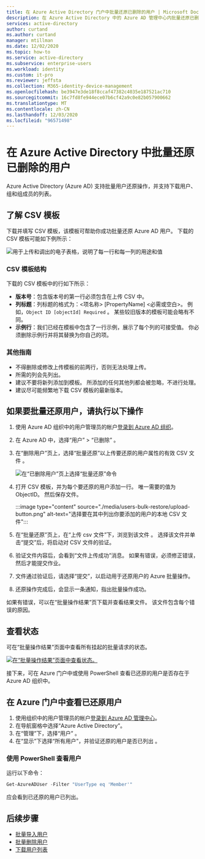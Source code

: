 ```yaml
---
title: 在 Azure Active Directory 门户中批量还原已删除的用户 | Microsoft Docs
description: 在 Azure Active Directory 中的 Azure AD 管理中心内批量还原已删除的用户
services: active-directory
author: curtand
ms.author: curtand
manager: mtillman
ms.date: 12/02/2020
ms.topic: how-to
ms.service: active-directory
ms.subservice: enterprise-users
ms.workload: identity
ms.custom: it-pro
ms.reviewer: jeffsta
ms.collection: M365-identity-device-management
ms.openlocfilehash: be3947e3de18f8ccaf47382c4035e187521ac710
ms.sourcegitcommit: 16c7fd8fe944ece07b6cf42a9c0e82b057900662
ms.translationtype: MT
ms.contentlocale: zh-CN
ms.lasthandoff: 12/03/2020
ms.locfileid: "96571498"
---
```

# <a name="bulk-restore-deleted-users-in-azure-active-directory"></a>在 Azure Active Directory 中批量还原已删除的用户

Azure Active Directory (Azure AD) 支持批量用户还原操作，并支持下载用户、组和组成员的列表。

## <a name="understand-the-csv-template"></a>了解 CSV 模板

下载并填写 CSV 模板，该模板可帮助你成功批量还原 Azure AD 用户。 下载的 CSV 模板可能如下例所示：

![用于上传和调出的电子表格，说明了每一行和每一列的用途和值](./media/users-bulk-restore/understand-template.png)

### <a name="csv-template-structure"></a>CSV 模板结构

下载的 CSV 模板中的行如下所示：

- **版本号**：包含版本号的第一行必须包含在上传 CSV 中。
- **列标题**：列标题的格式为：&lt;项名称&gt; [PropertyName] &lt;必需或空白&gt;。 例如，`Object ID [objectId] Required` 。 某些较旧版本的模板可能会略有不同。
- **示例行**：我们已经在模板中包含了一行示例，展示了每个列的可接受值。 你必须删除示例行并将其替换为你自己的项。

### <a name="additional-guidance"></a>其他指南

- 不得删除或修改上传模板的前两行，否则无法处理上传。
- 所需的列会先列出。
- 建议不要将新列添加到模板。 所添加的任何其他列都会被忽略，不进行处理。
- 建议尽可能频繁地下载 CSV 模板的最新版本。

## <a name="to-bulk-restore-users"></a>如果要批量还原用户，请执行以下操作

1. 使用 Azure AD 组织中的用户管理员的帐户[登录到 Azure AD 组织](https://aad.portal.azure.com)。
1. 在 Azure AD 中，选择“用户” > “已删除” 。
1. 在“删除用户”页上，选择“批量还原”以上传要还原的用户属性的有效 CSV 文件 。

    ![在“已删除用户”页上选择“批量还原”命令](./media/users-bulk-restore/bulk-restore.png)

1. 打开 CSV 模板，并为每个要还原的用户添加一行。 唯一需要的值为 ObjectID。 然后保存文件。

    :::image type="content" source="./media/users-bulk-restore/upload-button.png" alt-text="选择要在其中列出你要添加的用户的本地 CSV 文件":::

1. 在“批量还原”页上，在“上传 csv 文件”下，浏览到该文件 。 选择该文件并单击“提交”后，将启动对 CSV 文件的验证。
1. 验证文件内容后，会看到“文件上传成功”消息。 如果有错误，必须修正错误，然后才能提交作业。
1. 文件通过验证后，请选择“提交”，以启动用于还原用户的 Azure 批量操作。
1. 还原操作完成后，会显示一条通知，指出批量操作成功。

如果有错误，可以在“批量操作结果”页下载并查看结果文件。 该文件包含每个错误的原因。

## <a name="check-status"></a>查看状态

可在“批量操作结果”页面中查看所有挂起的批量请求的状态。

[![在“批量操作结果”页面中查看状态。](./media/users-bulk-restore/bulk-center.png)](./media/users-bulk-restore/bulk-center.png#lightbox)

接下来，可在 Azure 门户中或使用 PowerShell 查看已还原的用户是否存在于 Azure AD 组织中。

## <a name="view-restored-users-in-the-azure-portal"></a>在 Azure 门户中查看已还原用户

1. 使用组织中的用户管理员的帐户[登录到 Azure AD 管理中心](https://aad.portal.azure.com)。
1. 在导航窗格中选择“Azure Active Directory”。
1. 在“管理”下，选择“用户” 。
1. 在“显示”下选择“所有用户”，并验证还原的用户是否已列出 。

### <a name="view-users-with-powershell"></a>使用 PowerShell 查看用户

运行以下命令：

``` PowerShell
Get-AzureADUser -Filter "UserType eq 'Member'"
```

应会看到已还原的用户已列出。

## <a name="next-steps"></a>后续步骤

- [批量导入用户](users-bulk-add.md)
- [批量删除用户](users-bulk-delete.md)
- [下载用户列表](users-bulk-download.md)
